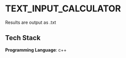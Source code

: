 
# TEXT_INPUT_CALCULATOR

Results are output as .txt


## Tech Stack

**Programming Language**: c++
